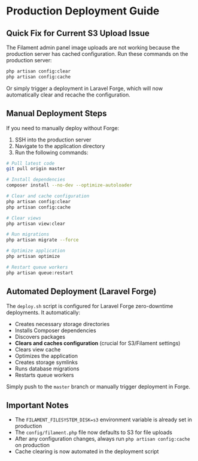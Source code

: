 # Production Deployment Guide

## Quick Fix for Current S3 Upload Issue

The Filament admin panel image uploads are not working because the production server has cached configuration. Run these commands on the production server:

```bash
php artisan config:clear
php artisan config:cache
```

Or simply trigger a deployment in Laravel Forge, which will now automatically clear and recache the configuration.

## Manual Deployment Steps

If you need to manually deploy without Forge:

1. SSH into the production server
2. Navigate to the application directory
3. Run the following commands:

```bash
# Pull latest code
git pull origin master

# Install dependencies
composer install --no-dev --optimize-autoloader

# Clear and cache configuration
php artisan config:clear
php artisan config:cache

# Clear views
php artisan view:clear

# Run migrations
php artisan migrate --force

# Optimize application
php artisan optimize

# Restart queue workers
php artisan queue:restart
```

## Automated Deployment (Laravel Forge)

The `deploy.sh` script is configured for Laravel Forge zero-downtime deployments. It automatically:

- Creates necessary storage directories
- Installs Composer dependencies
- Discovers packages
- **Clears and caches configuration** (crucial for S3/Filament settings)
- Clears view cache
- Optimizes the application
- Creates storage symlinks
- Runs database migrations
- Restarts queue workers

Simply push to the `master` branch or manually trigger deployment in Forge.

## Important Notes

- The `FILAMENT_FILESYSTEM_DISK=s3` environment variable is already set in production
- The `config/filament.php` file now defaults to S3 for file uploads
- After any configuration changes, always run `php artisan config:cache` on production
- Cache clearing is now automated in the deployment script
